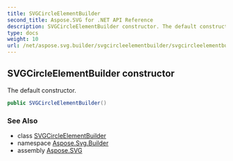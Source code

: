 ```yaml
---
title: SVGCircleElementBuilder
second_title: Aspose.SVG for .NET API Reference
description: SVGCircleElementBuilder constructor. The default constructor
type: docs
weight: 10
url: /net/aspose.svg.builder/svgcircleelementbuilder/svgcircleelementbuilder/
---
```

## SVGCircleElementBuilder constructor

The default constructor.

```csharp
public SVGCircleElementBuilder()
```

### See Also

* class [SVGCircleElementBuilder](../)
* namespace [Aspose.Svg.Builder](../../../aspose.svg.builder/)
* assembly [Aspose.SVG](../../../)
